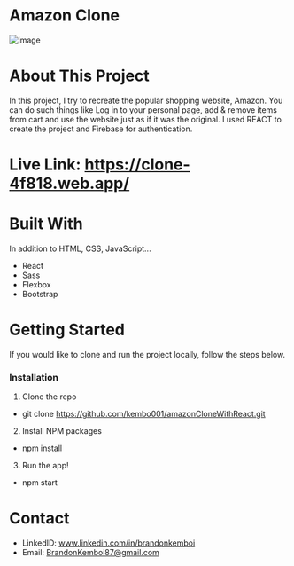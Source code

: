 # Amazon Clone
![image](https://user-images.githubusercontent.com/47574348/164879126-bdf2079a-560a-4397-a81b-99707cfe84f0.png)

# About This Project
In this project, I try to recreate the popular shopping website, Amazon. You can do such things like Log in to your personal page, add & remove items from cart and use the website just as if it was the original. I used REACT to create the project and Firebase for authentication. 
# Live Link: https://clone-4f818.web.app/

# Built With
In addition to HTML, CSS, JavaScript...
- React
- Sass
- Flexbox
- Bootstrap

# Getting Started
If you would like to clone and run the project locally, follow the steps below. 

### Installation

1. Clone the repo 
- git clone https://github.com/kembo001/amazonCloneWithReact.git

2. Install NPM packages
- npm install

3. Run the app!
- npm start


# Contact
- LinkedID: www.linkedin.com/in/brandonkemboi
- Email: BrandonKemboi87@gmail.com
